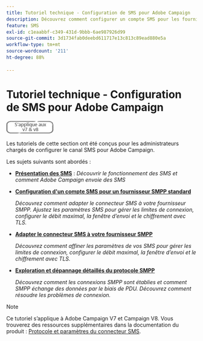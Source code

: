 ```yaml
---
title: Tutoriel technique - Configuration de SMS pour Adobe Campaign
description: Découvrez comment configurer un compte SMS pour les fournisseurs SMTP et analyser et résoudre les problèmes liés à la configuration.
feature: SMS
exl-id: c1eaabbf-c349-431d-9bbb-6ae987926d99
source-git-commit: 3d1734fab0deebd611717e13c813c89ead880e5a
workflow-type: tm+mt
source-wordcount: '211'
ht-degree: 88%

---
```


# Tutoriel technique - Configuration de SMS pour Adobe Campaign

![S’applique aux versions 7 et 8](../assets/V7-V8-stamp.png)

Les tutoriels de cette section ont été conçus pour les administrateurs chargés de configurer le canal SMS pour Adobe Campaign.

Les sujets suivants sont abordés :

* **[Présentation des SMS](/help/tutorial-sms/introduction-to-sms.md)** :
   *Découvrir le fonctionnement des SMS et comment Adobe Campaign envoie des SMS*

* **[Configuration d&#39;un compte SMS pour un fournisseur SMPP standard](/help/tutorial-sms/set-up-account-for-standard-smpp-provider.md)**

   *Découvrez comment adapter le connecteur SMS à votre fournisseur SMPP. Ajustez les paramètres SMS pour gérer les limites de connexion, configurer le débit maximal, la fenêtre d’envoi et le chiffrement avec TLS.*

* **[Adapter le connecteur SMS à votre fournisseur SMPP](/help/tutorial-sms/adapt-sms-connector-to-smpp-provider.md)**

   *Découvrez comment affiner les paramètres de vos SMS pour gérer les limites de connexion, configurer le débit maximal, la fenêtre d’envoi et le chiffrement avec TLS.*

* **[Exploration et dépannage détaillés du protocole SMPP](/help/tutorial-sms/smpp-deep-dive-and-troubleshooting.md)**

   *Découvrez comment les connexions SMPP sont établies et comment SMPP échange des données par le biais de PDU. Découvrez comment résoudre les problèmes de connexion.*

>[!NOTE]
>
>Ce tutoriel s’applique à Adobe Campaign V7 et Campaign V8. Vous trouverez des ressources supplémentaires dans la documentation du produit : [Protocole et paramètres du connecteur SMS](https://experienceleague.adobe.com/docs/campaign-classic/using/sending-messages/sending-messages-on-mobiles/sms-protocol.html?lang=fr#sending-messages).
